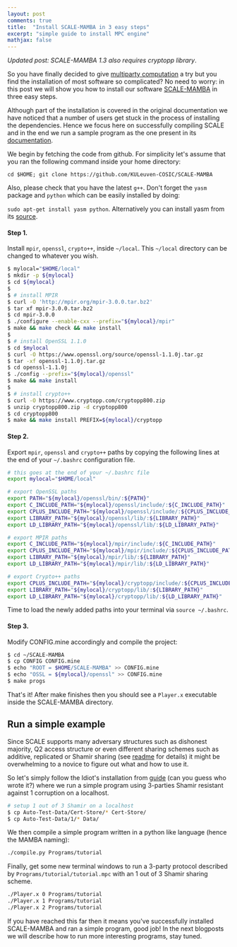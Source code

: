 ```yaml
---
layout: post
comments: true
title:  "Install SCALE-MAMBA in 3 easy steps"
excerpt: "simple guide to install MPC engine"
mathjax: false
---
```


*Updated post: SCALE-MAMBA 1.3 also requires cryptopp library*.

So you have finally decided to give [multiparty computation](https://en.wikipedia.org/wiki/Secure_multi-party_computation)
a try but you find the installation of most software so complicated? No need to worry:
in this post we will show you how to install our software [SCALE-MAMBA](https://homes.esat.kuleuven.be/~nsmart/SCALE/) in three easy steps.

Although part of the installation is covered in the original documentation we have
noticed that a number of users get stuck in the process of installing the
dependencies. Hence we focus here on successfully compiling SCALE and
in the end we run a sample program as the one present in its [documentation](https://homes.esat.kuleuven.be/~nsmart/SCALE/Documentation.pdf).

We begin by fetching the code from github. For simplicity let's assume that you ran the following command inside your home directory:

`cd $HOME; git clone https://github.com/KULeuven-COSIC/SCALE-MAMBA`


Also, please check that you have the latest `g++`. Don't forget the `yasm` package and `python` which can be easily installed by doing:

`sudo apt-get install yasm python`. Alternatively you can install yasm from its [source](http://yasm.tortall.net/releases/Release1.3.0.html).


#### Step 1.

Install `mpir`, `openssl`, `crypto++`, inside `~/local`. This `~/local` directory can be changed to whatever you wish.


```bash
$ mylocal="$HOME/local"
$ mkdir -p ${mylocal}
$ cd ${mylocal}
$ 
$ # install MPIR
$ curl -O 'http://mpir.org/mpir-3.0.0.tar.bz2'
$ tar xf mpir-3.0.0.tar.bz2
$ cd mpir-3.0.0
$ ./configure --enable-cxx --prefix="${mylocal}/mpir"
$ make && make check && make install
$ 
$ # install OpenSSL 1.1.0
$ cd $mylocal
$ curl -O https://www.openssl.org/source/openssl-1.1.0j.tar.gz
$ tar -xf openssl-1.1.0j.tar.gz
$ cd openssl-1.1.0j
$ ./config --prefix="${mylocal}/openssl"
$ make && make install
$ 
$ # install crypto++
$ curl -O https://www.cryptopp.com/cryptopp800.zip
$ unzip cryptopp800.zip -d cryptopp800
$ cd cryptopp800
$ make && make install PREFIX=${mylocal}/cryptopp
```

#### Step 2.

Export `mpir`, `openssl` and `crypto++` paths by copying the following lines at the end of your `~/.bashrc` configuration file.

```bash
# this goes at the end of your ~/.bashrc file
export mylocal="$HOME/local"

# export OpenSSL paths
export PATH="${mylocal}/openssl/bin/:${PATH}"
export C_INCLUDE_PATH="${mylocal}/openssl/include/:${C_INCLUDE_PATH}"
export CPLUS_INCLUDE_PATH="${mylocal}/openssl/include/:${CPLUS_INCLUDE_PATH}"
export LIBRARY_PATH="${mylocal}/openssl/lib/:${LIBRARY_PATH}"
export LD_LIBRARY_PATH="${mylocal}/openssl/lib/:${LD_LIBRARY_PATH}"

# export MPIR paths
export C_INCLUDE_PATH="${mylocal}/mpir/include/:${C_INCLUDE_PATH}"
export CPLUS_INCLUDE_PATH="${mylocal}/mpir/include/:${CPLUS_INCLUDE_PATH}"
export LIBRARY_PATH="${mylocal}/mpir/lib/:${LIBRARY_PATH}"
export LD_LIBRARY_PATH="${mylocal}/mpir/lib/:${LD_LIBRARY_PATH}"

# export Crypto++ paths
export CPLUS_INCLUDE_PATH="${mylocal}/cryptopp/include/:${CPLUS_INCLUDE_PATH}"
export LIBRARY_PATH="${mylocal}/cryptopp/lib/:${LIBRARY_PATH}"
export LD_LIBRARY_PATH="${mylocal}/cryptopp/lib/:${LD_LIBRARY_PATH}"
```

Time to load the newly added paths into your terminal via `source ~/.bashrc`.

#### Step 3.

Modify CONFIG.mine accordingly and compile the project:

```bash
$ cd ~/SCALE-MAMBA
$ cp CONFIG CONFIG.mine
$ echo "ROOT = $HOME/SCALE-MAMBA" >> CONFIG.mine
$ echo "OSSL = ${mylocal}/openssl" >> CONFIG.mine
$ make progs
```
That's it! After make finishes then you should see a `Player.x` executable inside the SCALE-MAMBA directory.


## Run a simple example

Since SCALE supports many adversary structures such as dishonest majority, Q2 access structure or even different
sharing schemes such as additive, replicated or Shamir sharing (see [readme](https://github.com/KULeuven-COSIC/SCALE-MAMBA/Auto-Test-Data/README.txt) for details)
it might be overwhelming to a novice to figure out what and how to use it.

So let's simply follow the Idiot's installation from [guide](https://homes.esat.kuleuven.be/~nsmart/SCALE/Documentation.pdf) (can you guess who wrote it?)
where we run a simple program using 3-parties Shamir resistant against 1 corruption on a localhost.

```bash
# setup 1 out of 3 Shamir on a localhost
$ cp Auto-Test-Data/Cert-Store/* Cert-Store/
$ cp Auto-Test-Data/1/* Data/
```

We then compile a simple program written in a python like language (hence the MAMBA naming):

```bash
./compile.py Programs/tutorial
```

Finally, get some new terminal windows to run a 3-party protocol described by `Programs/tutorial/tutorial.mpc` with an 1 out of 3 Shamir sharing scheme.

```bash
./Player.x 0 Programs/tutorial
./Player.x 1 Programs/tutorial
./Player.x 2 Programs/tutorial
```

If you have reached this far then it means you've successfully installed SCALE-MAMBA and ran a simple program, good job!
In the next blogposts we will describe how to run more interesting programs, stay tuned.

